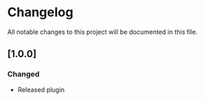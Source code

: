 # Changelog

All notable changes to this project will be documented in this file.

## [1.0.0] 
### Changed
-  Released plugin




